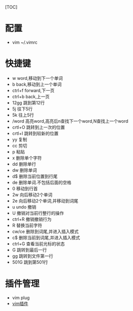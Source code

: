 [TOC]
# 配置
- vim ~/.vimrc 

# 快捷键
- w word,移动到下一个单词
- b back,移动到上一个单词
- ctrl+f forward,下一页
- ctrl+b back,上一页
- 12gg 跳到第12行
- 5j  往下5行
- 5k  往上5行
- /word 高亮word,高亮后n查找下一个word,N查找上一个word
- crtl+O 跳转到上一次的位置
- crtl+I 跳转到较新的位置
- yy 复制
- cc 剪切
- p 粘贴
- x 删除单个字符
- dd 删除单行
- dw 删除单词
- d$ 删除当前位置到行尾
- de 删除单词.不包括后面的空格
- 0 移动到行首
- 2w 向后移动2个单词
- 2e 向后移动2个单词,并移动到词尾
- u undo 撤销
- U 撤销对当前行整行的操作
- ctrl+R 撤销撤销行为
- R 替换当前字符
- cw/ce 删除到词尾,并进入插入模式
- c$ 删除当前到词尾,并进入插入模式
- ctrl+G 查看当前光标的状态
- G 跳转到最后一行
- gg 跳转到文件第一行
- 501G 跳到第501行


# 插件管理
- vim plug
- [vim插件](https://vimawesome.com/)
